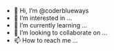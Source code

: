 - 👋 Hi, I’m @coderblueways
- 👀 I’m interested in ...
- 🌱 I’m currently learning ...
- 💞️ I’m looking to collaborate on ...
- 📫 How to reach me ...

<!---
coderblueways/coderblueways is a ✨ special ✨ repository because its `README.md` (this file) appears on your GitHub profile.
You can click the Preview link to take a look at your changes.
--->
